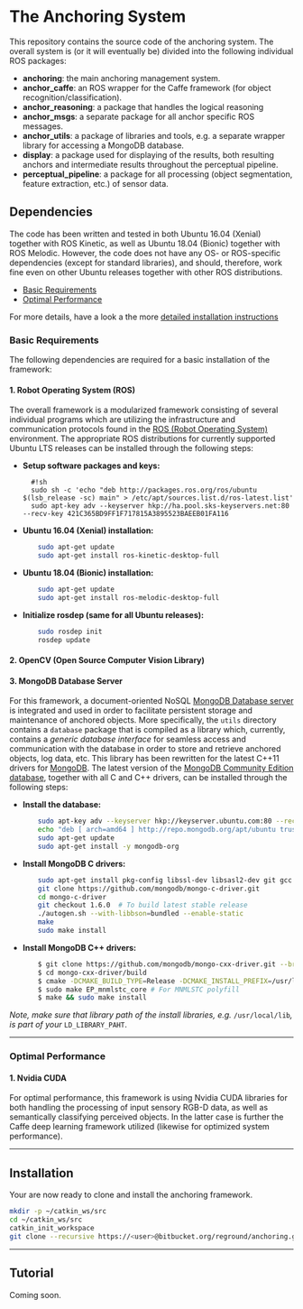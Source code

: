 # The Anchoring System #

This repository contains the source code of the anchoring system. The overall system is (or it will eventually be) divided into the following individual ROS packages:

* **anchoring**: the main anchoring management system.
* **anchor_caffe**: an ROS wrapper for the Caffe framework (for object recognition/classification).
* **anchor_reasoning**: a package that handles the logical reasoning
* **anchor_msgs**: a separate package for all anchor specific ROS messages.
* **anchor_utils**: a package of libraries and tools, e.g. a separate wrapper library for accessing a MongoDB database.
* **display**: a package used for displaying of the results, both resulting anchors and intermediate results throughout the perceptual pipeline.
* **perceptual_pipeline**: a package for all processing (object segmentation, feature extraction, etc.) of sensor data.

## Dependencies ##

The code has been written and tested in both Ubuntu 16.04 (Xenial) together with ROS Kinetic, as well as Ubuntu 18.04 (Bionic) together with ROS Melodic. However, the code does not have any OS- or ROS-specific dependencies (except for standard libraries), and should, therefore, work fine even on other Ubuntu releases together with other ROS distributions. 

* [Basic Requirements](#markdown-header-basic-requirements)
* [Optimal Performance](#markdown-header-optimal-performance)

For more details, have a look a the more [detailed installation instructions](INSTALL.md)


### Basic Requirements

The following dependencies are required for a basic installation of the framework:

#### 1. Robot Operating System (ROS)

The overall framework is a modularized framework consisting of several individual programs which are utilizing the infrastructure and communication protocols found in the [ROS (Robot Operating System)](http://wiki.ros.org/) environment. 
The appropriate ROS distributions for currently supported Ubuntu LTS releases can be installed through the following steps:

* __Setup software packages and keys:__

        #!sh
        sudo sh -c 'echo "deb http://packages.ros.org/ros/ubuntu $(lsb_release -sc) main" > /etc/apt/sources.list.d/ros-latest.list'
        sudo apt-key adv --keyserver hkp://ha.pool.sks-keyservers.net:80 --recv-key 421C365BD9FF1F717815A3895523BAEEB01FA116

* __Ubuntu 16.04 (Xenial) installation:__
```sh
       sudo apt-get update
       sudo apt-get install ros-kinetic-desktop-full
```

* __Ubuntu 18.04 (Bionic) installation:__
```sh
       sudo apt-get update
       sudo apt-get install ros-melodic-desktop-full
```

* __Initialize rosdep (same for all Ubuntu releases):__
```sh
       sudo rosdep init
       rosdep update
```



#### 2. OpenCV (Open Source Computer Vision Library)

#### 3. MongoDB Database Server

For this framework, a document-oriented NoSQL [MongoDB Database server](https://www.mongodb.com/) is integrated and used in order to facilitate persistent storage and maintenance of anchored objects. 
More specifically, the `utils` directory contains a `database` package that is compiled as a library which, currently, contains a *generic database interface* for seamless access and communication with the database in order to store and retrieve anchored objects, log data, etc.
This library has been rewritten for the latest C++11 drivers for [MongoDB](http://mongodb.github.io/mongo-cxx-driver/mongocxx-v3/). 
The latest version of the [MongoDB Community Edition database](https://docs.mongodb.com/manual/tutorial/install-mongodb-on-ubuntu/), together with all C and C++ drivers, can be installed through the following steps:

* __Install the database:__
```sh
       sudo apt-key adv --keyserver hkp://keyserver.ubuntu.com:80 --recv 0C49F3730359A14518585931BC711F9BA15703C6
       echo "deb [ arch=amd64 ] http://repo.mongodb.org/apt/ubuntu trusty/mongodb-org/3.4 multiverse" | sudo tee /etc/apt/sources.list.d/mongodb-org-3.4.list
       sudo apt-get update
       sudo apt-get install -y mongodb-org
```

* __Install MongoDB C drivers:__
```sh
       sudo apt-get install pkg-config libssl-dev libsasl2-dev git gcc automake autoconf libtool
       git clone https://github.com/mongodb/mongo-c-driver.git
       cd mongo-c-driver
       git checkout 1.6.0  # To build latest stable release
       ./autogen.sh --with-libbson=bundled --enable-static
       make
       sudo make install
```

* __Install MongoDB C++ drivers:__
```sh
       $ git clone https://github.com/mongodb/mongo-cxx-driver.git --branch releases/stable --depth 1
       $ cd mongo-cxx-driver/build
       $ cmake -DCMAKE_BUILD_TYPE=Release -DCMAKE_INSTALL_PREFIX=/usr/local ..
       $ sudo make EP_mnmlstc_core # For MNMLSTC polyfill
       $ make && sudo make install
```

*Note, make sure that library path of the install libraries, e.g.* `/usr/local/lib`*, is part of your* `LD_LIBRARY_PAHT`.
_____________________

### Optimal Performance

#### 1. Nvidia CUDA

For optimal performance, this framework is using Nvidia CUDA libraries for both handling the processing of input sensory RGB-D data, as well as semantically classifying perceived objects. In the latter case is further the Caffe deep learning framework utilized (likewise for optimized system performance).
_____________________

## Installation ##

Your are now ready to clone and install the anchoring framework.
```bash
mkdir -p ~/catkin_ws/src
cd ~/catkin_ws/src
catkin_init_workspace
git clone --recursive https://<user>@bitbucket.org/reground/anchoring.git
```
_____________________


## Tutorial ##
Coming soon.

